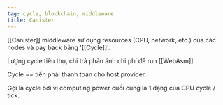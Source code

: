 ```yaml
---
tag: cycle, blockchain, middleware
title: Canister
---
```


[[Canister]] middleware sử dụng resources (CPU, network, etc.) của các nodes và pay back bằng '[[Cycle]]'.

Lượng cycle tiêu thụ, chi trả phản ánh chi phí để run [[WebAsm]].

Cycle == tiền phải thanh toán cho host provider.

Gọi là cycle bởi vì computing power cuối cùng là 1 dạng của CPU cycle / tick.